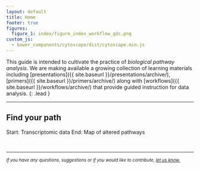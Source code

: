 ```yaml
---
layout: default
title: Home
footer: true
figures:
  figure_1: index/figure_index_workflow_gdc.png
custom_js:
  - bower_components/cytoscape/dist/cytoscape.min.js
---
```


This guide is intended to cultivate the practice of *biological pathway analysis*. We are making available a growing collection of learning materials including  [presentations]({{ site.baseurl }}/presentations/archive/), [primers]({{ site.baseurl }}/primers/archive/) along with [workflows]({{ site.baseurl }}/workflows/archive/) that provide guided instruction for data analysis.
{: .lead }

<hr/>

## Find your path

<div class="panel panel-primary guide-index">
  <div class="panel-heading">
    <p class="panel-title text-center">
      Start: Transcriptomic data <span class="glyphicon glyphicon-menu-right" aria-hidden="true"></span>
      End: Map of altered pathways
    </p>
  </div>
  <div class="panel-body">
    <div id="index-concepts-chart-emseq" data-baseurl="{{ site.baseurl }}"></div>
  </div>
</div>

<br/>
<hr/>

<em class="pull-right">
  <small> If you have any questions, suggestions or if you would like to contribute, <a href="https://groups.google.com/forum/#!forum/pathway-commons-help" target="_blank">let us know.</a>
  </small>
</em>
